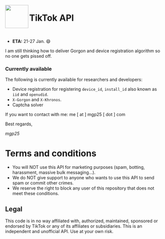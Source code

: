 <img src="https://github.com/mgp25/TikTok/blob/master/assets/tiktok.png" width=75 align=left> <h1>TikTok API</h1>
<br>

- **ETA:** 21-27 Jan. :smile:

I am still thinking how to deliver Gorgon and device registration algorithm so no one gets pissed off.

### Currently available

The following is currently available for researchers and developers:

- Device registration for registering `device_id`, `install_id` also known as `iid` and `openudid`.
- `X-Gorgon` and `X-Khronos`.
- Captcha solver

If you want to contact with me: me [ at ] mgp25 [ dot ] com

Best regards,

_mgp25_

# Terms and conditions

- You will NOT use this API for marketing purposes (spam, botting, harassment, massive bulk messaging...).
- We do NOT give support to anyone who wants to use this API to send spam or commit other crimes.
- We reserve the right to block any user of this repository that does not meet these conditions.

## Legal

This code is in no way affiliated with, authorized, maintained, sponsored or endorsed by TikTok or any of its affiliates or subsidiaries. This is an independent and unofficial API. Use at your own risk.

